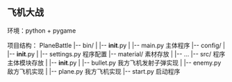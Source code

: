 ## 飞机大战

环境：python + pygame

项目结构：
PlaneBattle
|-- bin/
|   |-- __init__.py
|   |-- main.py       主体程序
|-- config/
|   |-- __init__.py
|   |-- settings.py   程序配置
|-- material/         素材存放
|   |-- ...
|-- src/              程序主体模块存放
|   |-- __init__.py
|   |-- bullet.py     我方飞机发射子弹实现
|   |-- enemy.py      敌方飞机实现
|   |-- plane.py      我方飞机实现
|-- start.py          启动程序

